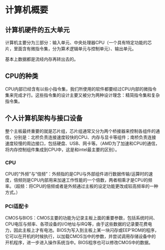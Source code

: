 # 计算机概要

<!--more-->

## 计算机硬件的五大单元

计算机主要分为三部分：输入单元、中央处理器CPU（一个具有特定功能的芯片，里面含有微指令集，分为算术逻辑单元与控制单元）、输出单元。

基本上数据都是流经内存再转出去的。

## CPU的种类

CPU内部已经含有以些小指令集，我们所使用的软件都要经过CPU内部的微指令集来完成才行。这些指令集的设计主要又被分为两种设计理念：精简指令集和复杂指令集。

## 个人计算机架构与接口设备

整个主板最终重要的就是芯片组，芯片组通常又分为两个桥接器来控制各组件的通信，分别是：北桥负责连接速度较快的CPU、内存与显卡等组件；南桥负责连接速度较慢的周边接口，包括硬盘、USB、网卡等。（AMD为了加速和CPU的通信，将内存控制组件集成到CPU中，这是和intel最主要的区别）。

### CPU

CPU的“外频”与“倍频”：外频指的是CPU与外部组件进行数据传输/运算时的速度，倍频则是CPU内部用来加速工作性能的一个倍数，两者相乘才是CPU的频率。（超频：将CPU的倍频或者是外频通过主板的设定功能更改成较高频率的一种方式。）

### PCI适配卡

CMOS与BIOS：CMOS主要的功能为记录主板上面的重要参数，包括系统时间、CPU电压与频率、各项设备的I/O地址与IRQ等，由于这些数据的记录要花费电力，因此主板上才有电池。BIOS为写入到主板上某一块闪存或EEP'ROM的程序，它可以在开机的时候执行，以加载CMOS当中的参数，并尝试调用存储设备中的开机程序，进一步进入操作系统当中。BIOS程序也可以修改CMOS中的数据。